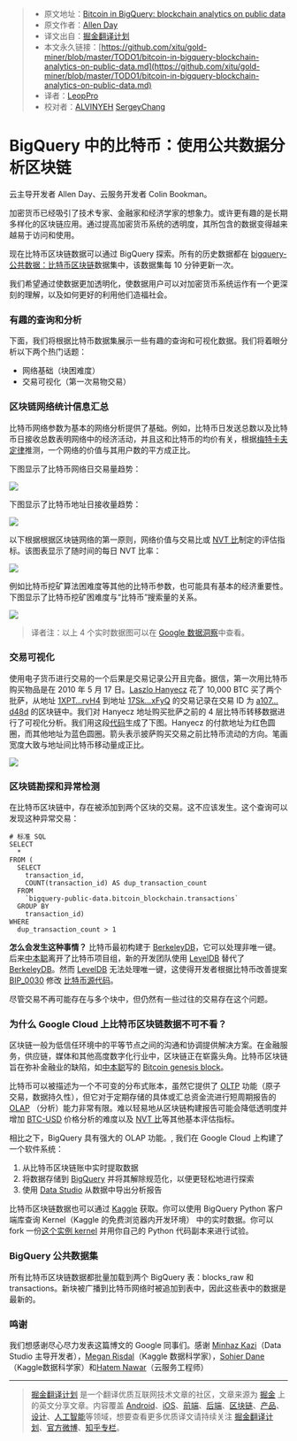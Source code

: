 > * 原文地址：[Bitcoin in BigQuery: blockchain analytics on public data](https://cloud.google.com/blog/big-data/2018/02/bitcoin-in-bigquery-blockchain-analytics-on-public-data)
> * 原文作者：[Allen Day](https://cloud.google.com/blog/big-data/2018/02/bitcoin-in-bigquery-blockchain-analytics-on-public-data)
> * 译文出自：[掘金翻译计划](https://github.com/xitu/gold-miner)
> * 本文永久链接：[https://github.com/xitu/gold-miner/blob/master/TODO1/bitcoin-in-bigquery-blockchain-analytics-on-public-data.md](https://github.com/xitu/gold-miner/blob/master/TODO1/bitcoin-in-bigquery-blockchain-analytics-on-public-data.md)
> * 译者：[LeopPro](https://github.com/LeopPro)
> * 校对者：[ALVINYEH](https://github.com/ALVINYEH) [SergeyChang](https://github.com/SergeyChang)

# BigQuery 中的比特币：使用公共数据分析区块链

云主导开发者 Allen Day、云服务开发者 Colin Bookman。

加密货币已经吸引了技术专家、金融家和经济学家的想象力。或许更有趣的是长期多样化的区块链应用。通过提高加密货币系统的透明度，其所包含的数据变得越来越易于访问和使用。

现在比特币区块链数据可以通过 BigQuery 探索。所有的历史数据都在 [bigquery-公共数据：比特币区块链](https://bigquery.cloud.google.com/dataset/bigquery-public-data:bitcoin_blockchain)数据集中，该数据集每 10 分钟更新一次。

我们希望通过使数据更加透明化，使数据用户可以对加密货币系统运作有一个更深刻的理解，以及如何更好的利用他们造福社会。

### 有趣的查询和分析

下面，我们将根据比特币数据集展示一些有趣的查询和可视化数据。我们将着眼分析以下两个热门话题：

*   网络基础（块困难度）
*   交易可视化（第一次易物交易）

### 区块链网络统计信息汇总

比特币网络参数为基本的网络分析提供了基础。例如，比特币日发送总数以及比特币日接收总数表明网络中的经济活动，并且这和比特币的均价有关，根据[梅特卡夫定律](https://zh.wikipedia.org/wiki/%E6%A2%85%E7%89%B9%E5%8D%A1%E5%A4%AB%E5%AE%9A%E5%BE%8B)推测，一个网络的价值与其用户数的平方成正比。

下图显示了比特币网络日交易量趋势：

![](https://i.loli.net/2018/05/08/5af11cc39681c.png)

下图显示了比特币地址日接收量趋势：

![](https://i.loli.net/2018/05/08/5af11cc391749.png)

以下根据根据区块链网络的第一原则，网络价值与交易比或 [NVT 比](http://charts.woobull.com/bitcoin-nvt-ratio/)制定的评估指标。该图表显示了随时间的每日 NVT 比率：

![](https://i.loli.net/2018/05/08/5af11cc393d81.png)

例如比特币挖矿算法困难度等其他的比特币参数，也可能具有基本的经济重要性。下图显示了比特币挖矿困难度与“比特币”搜索量的关系。

![](https://i.loli.net/2018/05/08/5af11cc38c4cc.png)

> 译者注：以上 4 个实时数据图可以在 [Google 数据洞察](https://datastudio.google.com/reporting/1G8yte8g3daDEw5EKOvbxPQudv92PZcPP)中查看。

### 交易可视化

使用电子货币进行交易的一个后果是交易记录公开且完备。据信，第一次用比特币购买物品是在 2010 年 5 月 17 日。[Laszlo Hanyecz](https://en.bitcoin.it/wiki/Laszlo_Hanyecz) 花了 10,000 BTC 买了两个批萨，从地址 [1XPT…rvH4](https://blockchain.info/address/1XPTgDRhN8RFnzniWCddobD9iKZatrvH4) 到地址 [17Sk…xFyQ](https://blockchain.info/address/17SkEw2md5avVNyYgj6RiXuQKNwkXaxFyQ) 的交易记录在交易 ID 为 [a107…d48d](https://blockchain.info/tx/a1075db55d416d3ca199f55b6084e2115b9345e16c5cf302fc80e9d5fbf5d48d) 的区块链中。我们对 Hanyecz 地址购买批萨之前的 4 层比特币转移数据进行了可视化分析。我们用这段[代码](https://www.kaggle.com/mrisdal/visualizing-the-10k-btc-pizza-transaction-network?utm_medium=partner&utm_source=cloud&utm_campaign=big+data+blog+bitcoin)生成了下图。Hanyecz 的付款地址为红色圆圈，而其他地址为蓝色圆圈。箭头表示披萨购买交易之前比特币流动的方向。笔画宽度大致与地址间比特币移动量成正比。

![](https://cloud.google.com/blog/big-data/2018/02/images/6736684411518976/bitcoin-bq-1.png)

### 区块链勘探和异常检测

在比特币区块链中，存在被添加到两个区块的交易。这不应该发生。这个查询可以发现这种异常交易：

```
# 标准 SQL
SELECT
  *
FROM (
  SELECT
    transaction_id,
    COUNT(transaction_id) AS dup_transaction_count
  FROM
    `bigquery-public-data.bitcoin_blockchain.transactions`
  GROUP BY
    transaction_id)
WHERE
  dup_transaction_count > 1
```

**怎么会发生这种事情？** 比特币最初构建于 [BerkeleyDB](https://zh.wikipedia.org/wiki/Berkeley_DB)，它可以处理非唯一键。后来[中本聪](https://zh.wikipedia.org/wiki/%E4%B8%AD%E6%9C%AC%E8%81%AA)离开了比特币项目组，新的开发团队使用 [LevelDB](http://leveldb.org) 替代了 [BerkeleyDB](https://zh.wikipedia.org/wiki/Berkeley_DB)。然而 [LevelDB](http://leveldb.org) 无法处理唯一键，这使得开发者根据比特币改善提案 [BIP_0030](https://github.com/bitcoin/bips/blob/master/bip-0030.mediawiki) 修改 [比特币源代码](https://github.com/bitcoin/bitcoin)。

尽管交易不再可能存在与多个块中，但仍然有一些过往的交易存在这个问题。

### 为什么 Google Cloud 上比特币区块链数据不可不看？

区块链一般为低信任环境中的平等节点之间的沟通和协调提供解决方案。在金融服务，供应链，媒体和其他高度数字化行业中，区块链正在崭露头角。比特币区块链旨在弥补金融业的缺陷，如[中本聪](https://en.bitcoin.it/wiki/Satoshi_Nakamoto)写的 [Bitcoin genesis block](https://en.bitcoin.it/wiki/Genesis_block)。

比特币可以被描述为一个不可变的分布式账本，虽然它提供了 [OLTP](https://en.wikipedia.org/wiki/Online_transaction_processing) 功能（原子交易，数据持久性），但它对于定期存储的具体或汇总资金流进行短周期报告的 [OLAP](https://en.wikipedia.org/wiki/Online_analytical_processing) （分析）能力非常有限。难以轻易地从区块链构建报告可能会降低透明度并增加 [BTC-USD](https://www.google.com/search?q=btc+usd) 价格分析的难度以及 [NVT 比](http://charts.woobull.com/bitcoin-nvt-ratio/)等其他基本评估指标。

相比之下，BigQuery 具有强大的 OLAP 功能。, 我们在 Google Cloud 上构建了一个软件系统：

1.  从比特币区块链账中实时提取数据
2.  将数据存储到 [BigQuery](https://cloud.google.com/bigquery) 并将其解除规范化，以便更轻松地进行探索
3.  使用 [Data Studio](https://datastudio.google.com/c/org/UTgoe29uR0C3F1FBAYBSww/reporting/1G8yte8g3daDEw5EKOvbxPQudv92PZcPP/page/nExM/edit) 从数据中导出分析报告

比特币区块链数据也可以通过 [Kaggle](https://www.kaggle.com/bigquery/bitcoin-blockchain?utm_medium=partner&utm_source=cloud&utm_campaign=big+data+blog+bitcoin) 获取。你可以使用 BigQuery Python 客户端库查询 Kernel（Kaggle 的免费浏览器内开发环境） 中的实时数据。你可以 fork 一份[这个实例 kernel](https://www.kaggle.com/mrisdal/visualizing-daily-bitcoin-recipients?utm_medium=partner&utm_source=cloud&utm_campaign=big+data+blog+bitcoin) 并用你自己的 Python 代码副本来进行试验。

### BigQuery 公共数据集

所有比特币区块链数据都批量加载到两个 BigQuery 表：blocks_raw 和 transactions。新块被广播到比特币网络时被追加到表中，因此这些表中的数据是最新的。

### 鸣谢

我们想感谢尽心尽力发表这篇博文的 Google 同事们。感谢 [Minhaz Kazi](https://twitter.com/_mkazi_)（Data Studio 主导开发者），[Megan Risdal](https://twitter.com/MeganRisdal)（Kaggle 数据科学家），[Sohier Dane](https://github.com/sohierdane)（Kaggle数据科学家）和[Hatem Nawar](https://twitter.com/hnawar)（云服务工程师）


---

> [掘金翻译计划](https://github.com/xitu/gold-miner) 是一个翻译优质互联网技术文章的社区，文章来源为 [掘金](https://juejin.im) 上的英文分享文章。内容覆盖 [Android](https://github.com/xitu/gold-miner#android)、[iOS](https://github.com/xitu/gold-miner#ios)、[前端](https://github.com/xitu/gold-miner#前端)、[后端](https://github.com/xitu/gold-miner#后端)、[区块链](https://github.com/xitu/gold-miner#区块链)、[产品](https://github.com/xitu/gold-miner#产品)、[设计](https://github.com/xitu/gold-miner#设计)、[人工智能](https://github.com/xitu/gold-miner#人工智能)等领域，想要查看更多优质译文请持续关注 [掘金翻译计划](https://github.com/xitu/gold-miner)、[官方微博](http://weibo.com/juejinfanyi)、[知乎专栏](https://zhuanlan.zhihu.com/juejinfanyi)。
